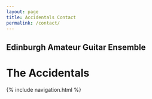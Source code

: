 ```yaml
---
layout: page
title: Accidentals Contact
permalink: /contact/
---
```


## Edinburgh Amateur Guitar Ensemble
# The Accidentals

{% include navigation.html %}

